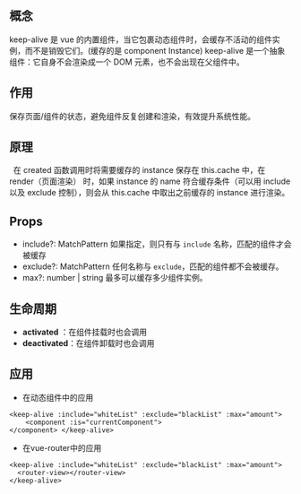
## 概念


keep-alive 是 vue 的内置组件，当它包裹动态组件时，会缓存不活动的组件实例，而不是销毁它们。(缓存的是 component Instance)
keep-alive 是一个抽象组件：它自身不会渲染成一个 DOM 元素，也不会出现在父组件中。
## 作用


保存页面/组件的状态，避免组件反复创建和渲染，有效提升系统性能。

## 原理

 在 created 函数调用时将需要缓存的 instance 保存在 this.cache 中，在 render（页面渲染） 时，如果 instance 的 name 符合缓存条件（可以用 include 以及 exclude 控制），则会从 this.cache 中取出之前缓存的 instance 进行渲染。
## Props

- include?: MatchPattern  如果指定，则只有与 `include` 名称，匹配的组件才会被缓存
- exclude?: MatchPattern 任何名称与 `exclude`，匹配的组件都不会被缓存。
- max?: number | string 最多可以缓存多少组件实例。

## 生命周期

- **activated** ：在组件挂载时也会调用
- **deactivated**：在组件卸载时也会调用

## 应用

- 在动态组件中的应用

```vue
<keep-alive :include="whiteList" :exclude="blackList" :max="amount"> 
	<component :is="currentComponent">
</component> </keep-alive>
```
- 在vue-router中的应用

```vue
<keep-alive :include="whiteList" :exclude="blackList" :max="amount">
  <router-view></router-view>
</keep-alive>
```
